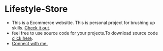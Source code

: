 # Lifestyle-Store
- This is a Ecommerce websitte.
This is personal project for brushing up skills.
[Check it out](https://deepak-madhukar.github.io/Lifestyle-Store/).
- feel free to use source code for your projects.To download source code [click here](https://github.com/deepak-madhukar/Lifestyle-Store/archive/refs/heads/main.zip).
- [Connect with me.](https://github.com/login?return_to=https%3A%2F%2Fgithub.com%2Fdeepak-madhukar)

